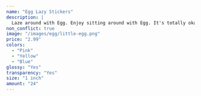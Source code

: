 ```yaml
---
name: "Egg Lazy Stickers"
description: |
  Laze around with Egg. Enjoy sitting around with Egg. It's totally okay to be lazy! Decorate your notebooks, calendars, and gifts with Egg.
non_conflict: true
image: "/images/egg/little-egg.png"
price: "2.99"
colors:
  - "Pink"
  - "Yellow"
  - "Blue"
glossy: "Yes"
transparency: "Yes"
size: "1 inch"
amount: "24"
---
```


